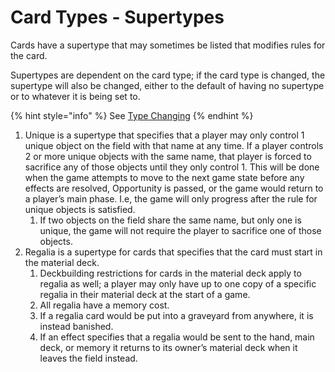 # Card Types - Supertypes

Cards have a supertype that may sometimes be listed that modifies rules for the card.

Supertypes are dependent on the card type; if the card type is changed, the supertype will also be changed, either to the default of having no supertype or to whatever it is being set to.

{% hint style="info" %}
&#x20;See [Type Changing](../general-rules-card-characteristics/#changing-characteristics-type-overwriting-and-type-setting)
{% endhint %}

1. Unique is a supertype that specifies that a player may only control 1 unique object on the field with that name at any time. If a player controls 2 or more unique objects with the same name, that player is forced to sacrifice any of those objects until they only control 1. This will be done when the game attempts to move to the next game state before any effects are resolved, Opportunity is passed, or the game would return to a player’s main phase. I.e, the game will only progress after the rule for unique objects is satisfied.
   1. If two objects on the field share the same name, but only one is unique, the game will not require the player to sacrifice one of those objects.
2. Regalia is a supertype for cards that specifies that the card must start in the material deck.
   1. Deckbuilding restrictions for cards in the material deck apply to regalia as well; a player may only have up to one copy of a specific regalia in their material deck at the start of a game.
   2. All regalia have a memory cost.
   3. If a regalia card would be put into a graveyard from anywhere, it is instead banished.
   4. If an effect specifies that a regalia would be sent to the hand, main deck, or memory it returns to its owner’s material deck when it leaves the field instead.
